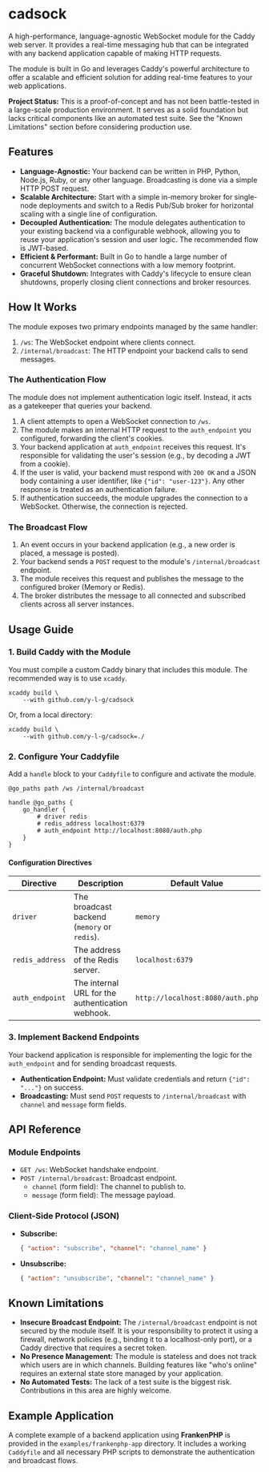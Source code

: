 # cadsock

A high-performance, language-agnostic WebSocket module for the Caddy web server. It provides a real-time messaging hub that can be integrated with any backend application capable of making HTTP requests.

The module is built in Go and leverages Caddy's powerful architecture to offer a scalable and efficient solution for adding real-time features to your web applications.

**Project Status:** This is a proof-of-concept and has not been battle-tested in a large-scale production environment. It serves as a solid foundation but lacks critical components like an automated test suite. See the "Known Limitations" section before considering production use.

## Features

-   **Language-Agnostic:** Your backend can be written in PHP, Python, Node.js, Ruby, or any other language. Broadcasting is done via a simple HTTP POST request.
-   **Scalable Architecture:** Start with a simple in-memory broker for single-node deployments and switch to a Redis Pub/Sub broker for horizontal scaling with a single line of configuration.
-   **Decoupled Authentication:** The module delegates authentication to your existing backend via a configurable webhook, allowing you to reuse your application's session and user logic. The recommended flow is JWT-based.
-   **Efficient & Performant:** Built in Go to handle a large number of concurrent WebSocket connections with a low memory footprint.
-   **Graceful Shutdown:** Integrates with Caddy's lifecycle to ensure clean shutdowns, properly closing client connections and broker resources.

## How It Works

The module exposes two primary endpoints managed by the same handler:

1.  `/ws`: The WebSocket endpoint where clients connect.
2.  `/internal/broadcast`: The HTTP endpoint your backend calls to send messages.

### The Authentication Flow

The module does not implement authentication logic itself. Instead, it acts as a gatekeeper that queries your backend.

1.  A client attempts to open a WebSocket connection to `/ws`.
2.  The module makes an internal HTTP request to the `auth_endpoint` you configured, forwarding the client's cookies.
3.  Your backend application at `auth_endpoint` receives this request. It's responsible for validating the user's session (e.g., by decoding a JWT from a cookie).
4.  If the user is valid, your backend must respond with `200 OK` and a JSON body containing a user identifier, like `{"id": "user-123"}`. Any other response is treated as an authentication failure.
5.  If authentication succeeds, the module upgrades the connection to a WebSocket. Otherwise, the connection is rejected.

### The Broadcast Flow

1.  An event occurs in your backend application (e.g., a new order is placed, a message is posted).
2.  Your backend sends a `POST` request to the module's `/internal/broadcast` endpoint.
3.  The module receives this request and publishes the message to the configured broker (Memory or Redis).
4.  The broker distributes the message to all connected and subscribed clients across all server instances.

## Usage Guide

### 1. Build Caddy with the Module

You must compile a custom Caddy binary that includes this module. The recommended way is to use `xcaddy`.

```console
xcaddy build \
    --with github.com/y-l-g/cadsock
```
Or, from a local directory:
```console
xcaddy build \
    --with github.com/y-l-g/cadsock=./
```

### 2. Configure Your Caddyfile

Add a `handle` block to your `Caddyfile` to configure and activate the module.

```caddyfile
@go_paths path /ws /internal/broadcast

handle @go_paths {
    go_handler {
        # driver redis
        # redis_address localhost:6379
        # auth_endpoint http://localhost:8080/auth.php
    }
}
```

#### Configuration Directives

| Directive     | Description                                     | Default Value                    |
|---------------|-------------------------------------------------|----------------------------------|
| `driver`        | The broadcast backend (`memory` or `redis`).    | `memory`                         |
| `redis_address` | The address of the Redis server.                | `localhost:6379`                 |
| `auth_endpoint` | The internal URL for the authentication webhook. | `http://localhost:8080/auth.php` |

### 3. Implement Backend Endpoints

Your backend application is responsible for implementing the logic for the `auth_endpoint` and for sending broadcast requests.

-   **Authentication Endpoint:** Must validate credentials and return `{"id": "..."}` on success.
-   **Broadcasting:** Must send `POST` requests to `/internal/broadcast` with `channel` and `message` form fields.

## API Reference

### Module Endpoints

-   `GET /ws`: WebSocket handshake endpoint.
-   `POST /internal/broadcast`: Broadcast endpoint.
    -   `channel` (form field): The channel to publish to.
    -   `message` (form field): The message payload.

### Client-Side Protocol (JSON)

-   **Subscribe:**
    ```json
    { "action": "subscribe", "channel": "channel_name" }
    ```
-   **Unsubscribe:**
    ```json
    { "action": "unsubscribe", "channel": "channel_name" }
    ```

## Known Limitations

-   **Insecure Broadcast Endpoint:** The `/internal/broadcast` endpoint is not secured by the module itself. It is your responsibility to protect it using a firewall, network policies (e.g., binding it to a localhost-only port), or a Caddy directive that requires a secret token.
-   **No Presence Management:** The module is stateless and does not track which users are in which channels. Building features like "who's online" requires an external state store managed by your application.
-   **No Automated Tests:** The lack of a test suite is the biggest risk. Contributions in this area are highly welcome.

## Example Application

A complete example of a backend application using **FrankenPHP** is provided in the `examples/frankenphp-app` directory. It includes a working `Caddyfile` and all necessary PHP scripts to demonstrate the authentication and broadcast flows.